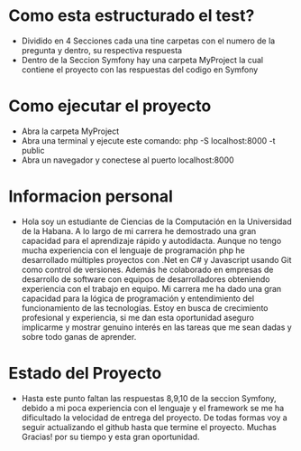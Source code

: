 # Como esta estructurado el test?

- Dividido en 4 Secciones cada una tine carpetas con el numero de la pregunta y dentro, su respectiva respuesta
- Dentro de la Seccion Symfony hay una carpeta MyProject la cual contiene el proyecto con las respuestas del codigo en Symfony

# Como ejecutar el proyecto

- Abra la carpeta MyProject
- Abra una terminal y ejecute este comando: php -S localhost:8000 -t public
- Abra un navegador y conectese al puerto localhost:8000

# Informacion personal

- Hola soy un estudiante de Ciencias de la Computación en la Universidad de la Habana.
  A lo largo de mi carrera he demostrado una gran capacidad para el aprendizaje rápido y autodidacta.
  Aunque no tengo mucha experiencia con el lenguaje de programación php he desarrollado múltiples proyectos con .Net en C# y Javascript usando Git como control de versiones. Además he colaborado en empresas de desarrollo de software con equipos de desarrolladores obteniendo experiencia con el trabajo en equipo.
  Mi carrera me ha dado una gran capacidad para la lógica de programación y entendimiento del funcionamiento de las tecnologías.
  Estoy en busca de crecimiento profesional y experiencia, si me dan esta oportunidad aseguro implicarme y mostrar genuino interés en las tareas que me sean dadas y sobre todo ganas de aprender.

# Estado del Proyecto

- Hasta este punto faltan las respuestas 8,9,10 de la seccion Symfony, debido a mi poca experiencia con el lenguaje y el framework se me ha dificultado la velocidad de entrega del proyecto. De todas formas voy a seguir actualizando el github hasta que termine el proyecto. Muchas Gracias! por su tiempo y esta gran oportunidad.
